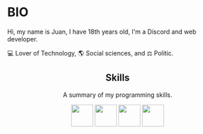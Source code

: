 # BIO
 Hi, my name is Juan, I have 18th years old, I'm a Discord and web developer. 

💻 Lover of Technology, 🌎 Social sciences, and ⚖️ Politic.  

<h2 align="center">Skills</h2>
<p align="center">A summary of my programming skills.</p>

<p align="center">
  <img src='https://upload.wikimedia.org/wikipedia/commons/thumb/d/d4/Javascript-shield.svg/1200px-Javascript-shield.svg.png' height='50px'>
  <img src='https://freeiconshop.com/wp-content/uploads/edd/html-flat.png' height='50px'>
  <img src='https://upload.wikimedia.org/wikipedia/commons/thumb/d/d9/Node.js_logo.svg/1280px-Node.js_logo.svg.png' height='50px'>
 <img src='https://3.bp.blogspot.com/-oRSUw_TmO9o/XIb61m88fcI/AAAAAAAAIq0/vnxl2zzsXEQsnHI2fH4GjKu_ZT0urRo4wCK4BGAYYCw/s1600/icon%2Bcss%2B3.png' height='50px'>
</p>
